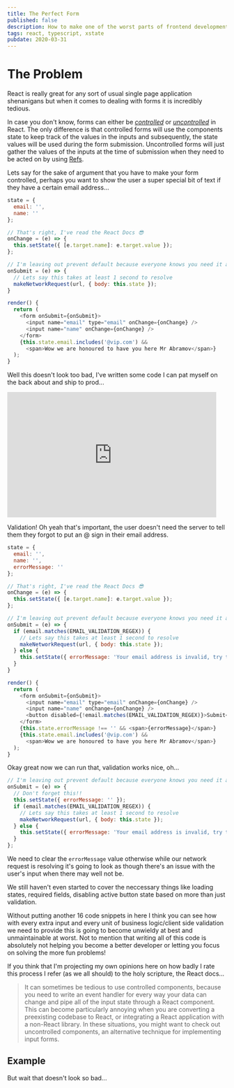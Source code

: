 ```yaml
---
title: The Perfect Form
published: false
description: How to make one of the worst parts of frontend development slightly easier
tags: react, typescript, xstate
pubdate: 2020-03-31
---
```


# The Problem

React is really great for any sort of usual single page application shenanigans but when it comes to dealing with forms it is incredibly tedious.

In case you don't know, forms can either be [_controlled_](https://reactjs.org/docs/forms.html) or [_uncontrolled_](https://reactjs.org/docs/uncontrolled-components.html) in React. The only difference is that controlled forms will use the components state to keep track of the values in the inputs and subsequently, the state values will be used during the form submission. Uncontrolled forms will just gather the values of the inputs at the time of submission when they need to be acted on by using [Refs](https://reactjs.org/docs/refs-and-the-dom.html).

Lets say for the sake of argument that you have to make your form controlled, perhaps you want to show the user a super special bit of text if they have a certain email address...

```javascript
state = {
  email: '',
  name: ''
};

// That's right, I've read the React Docs 😎
onChange = (e) => {
  this.setState({ [e.target.name]: e.target.value });
};

// I'm leaving out prevent default because everyone knows you need it anyway
onSubmit = (e) => {
  // Lets say this takes at least 1 second to resolve
  makeNetworkRequest(url, { body: this.state });
}

render() {
  return (
    <form onSubmit={onSubmit}>
      <input name="email" type="email" onChange={onChange} />
      <input name="name" onChange={onChange} />
    </form>
    {this.state.email.includes('@vip.com') &&
      <span>Wow we are honoured to have you here Mr Abramov</span>}
  );
}
```

Well this doesn't look too bad, I've written some code I can pat myself on the back about and ship to prod...

<iframe src="https://giphy.com/embed/3oz8xLd9DJq2l2VFtu" width="480" height="287" frameBorder="0" class="giphy-embed" allowFullScreen></iframe>

Validation! Oh yeah that's important, the user doesn't need the server to tell them they forgot to put an @ sign in their email address.

```javascript
state = {
  email: '',
  name: '',
  errorMessage: ''
};

// That's right, I've read the React Docs 😎
onChange = (e) => {
  this.setState({ [e.target.name]: e.target.value });
};

// I'm leaving out prevent default because everyone knows you need it anyway
onSubmit = (e) => {
  if (email.matches(EMAIL_VALIDATION_REGEX)) {
    // Lets say this takes at least 1 second to resolve
    makeNetworkRequest(url, { body: this.state });
  } else {
    this.setState({ errorMessage: 'Your email address is invalid, try typing an email address' });
  }
}

render() {
  return (
    <form onSubmit={onSubmit}>
      <input name="email" type="email" onChange={onChange} />
      <input name="name" onChange={onChange} />
      <button disabled={!email.matches(EMAIL_VALIDATION_REGEX)}>Submit</button>
    </form>
    {this.state.errorMessage !== '' && <span>{errorMessage}</span>}
    {this.state.email.includes('@vip.com') &&
      <span>Wow we are honoured to have you here Mr Abramov</span>}
  );
}
```

Okay great now we can run that, validation works nice, oh...

```javascript
// I'm leaving out prevent default because everyone knows you need it anyway
onSubmit = (e) => {
  // Don't forget this!!
  this.setState({ errorMessage: '' });
  if (email.matches(EMAIL_VALIDATION_REGEX)) {
    // Lets say this takes at least 1 second to resolve
    makeNetworkRequest(url, { body: this.state });
  } else {
    this.setState({ errorMessage: 'Your email address is invalid, try typing an email address' });
  }
};
```

We need to clear the `errorMessage` value otherwise while our network request is resolving it's going to look as though there's an issue with the user's input when there may well not be.

We still haven't even started to cover the neccessary things like loading states, required fields, disabling active button state based on more than just validation.

Without putting another 16 code snippets in here I think you can see how with every extra input and every unit of business logic/client side validation we need to provide this is going to become unwieldy at best and unmaintainable at worst. Not to mention that writing all of this code is absolutely not helping you become a better developer or letting you focus on solving the more fun problems!

If you think that I'm projecting my own opinions here on how badly I rate this process I refer (as we all should) to the holy scripture, the React docs...

> It can sometimes be tedious to use controlled components, because you need to write an event handler for every way your data can change and pipe all of the input state through a React component. This can become particularly annoying when you are converting a preexisting codebase to React, or integrating a React application with a non-React library. In these situations, you might want to check out uncontrolled components, an alternative technique for implementing input forms.

## Example

But wait that doesn't look so bad...

